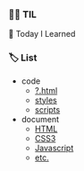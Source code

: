### ✍🏻 TIL 
🧸 Today I Learned

### 🏷 List
 - code
   - [?.html](https://github.com/luvbud/TIL/tree/master/code)
   - [styles](https://github.com/luvbud/TIL/tree/master/code/styles)
   - [scripts](https://github.com/luvbud/TIL/tree/master/code/scripts)
 - document
   - [HTML](https://github.com/luvbud/TIL/tree/master/document/HTML)
   - [CSS3](https://github.com/luvbud/TIL/tree/master/document/CSS3)
   - [Javascript](https://github.com/luvbud/TIL/tree/master/document/Javascript)
   - [etc.](https://github.com/luvbud/TIL/tree/master/document/others)
